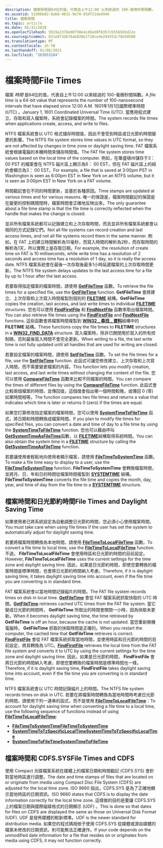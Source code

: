 ```yaml
---
description: 檔案時間是64位的值，代表自上午12:00 以來經過的 100-毫微秒間隔數。 1601年1月1日國際標準時間 (UTC) 。 當應用程式建立、存取和寫入檔案時，系統會記錄檔案的時間。
ms.assetid: 52d80b82-9ab0-4631-9e70-85df21da4946
title: 檔案時間
ms.topic: article
ms.date: 05/31/2018
ms.openlocfilehash: 5919a2378e08798e4cd64d8f8357cb55692bd22e
ms.sourcegitcommit: 831e8f3db78ab820e1710cede244553c70e50500
ms.translationtype: MT
ms.contentlocale: zh-TW
ms.lasthandoff: 01/08/2021
ms.locfileid: "103853104"
---
```

# <a name="file-times"></a><span data-ttu-id="3bb96-105">檔案時間</span><span class="sxs-lookup"><span data-stu-id="3bb96-105">File Times</span></span>

<span data-ttu-id="3bb96-106">檔案 *時間* 是64位的值，代表自上午12:00 以來經過的 100-毫微秒間隔數。</span><span class="sxs-lookup"><span data-stu-id="3bb96-106">A *file time* is a 64-bit value that represents the number of 100-nanosecond intervals that have elapsed since 12:00 A.M.</span></span> <span data-ttu-id="3bb96-107">1601年1月1日國際標準時間 (UTC) 。</span><span class="sxs-lookup"><span data-stu-id="3bb96-107">January 1, 1601 Coordinated Universal Time (UTC).</span></span> <span data-ttu-id="3bb96-108">當應用程式建立、存取和寫入檔案時，系統會記錄檔案的時間。</span><span class="sxs-lookup"><span data-stu-id="3bb96-108">The system records file times when applications create, access, and write to files.</span></span>

<span data-ttu-id="3bb96-109">NTFS 檔案系統會以 UTC 格式儲存時間值，因此不會受到時區或日光節約時間變更的影響。</span><span class="sxs-lookup"><span data-stu-id="3bb96-109">The NTFS file system stores time values in UTC format, so they are not affected by changes in time zone or daylight saving time.</span></span> <span data-ttu-id="3bb96-110">FAT 檔案系統會根據電腦的本機時間來儲存時間值。</span><span class="sxs-lookup"><span data-stu-id="3bb96-110">The FAT file system stores time values based on the local time of the computer.</span></span> <span data-ttu-id="3bb96-111">例如，在華盛頓州儲存于3： 00 PST 的檔案會在 NTFS 磁片區上顯示為6： 00 EST，但在 FAT 磁片區上的紐約會顯示為3： 00 EST。</span><span class="sxs-lookup"><span data-stu-id="3bb96-111">For example, a file that is saved at 3:00pm PST in Washington is seen as 6:00pm EST in New York on an NTFS volume, but it is seen as 3:00pm EST in New York on a FAT volume.</span></span>

<span data-ttu-id="3bb96-112">時間戳記會在不同的時間更新，並基於各種原因。</span><span class="sxs-lookup"><span data-stu-id="3bb96-112">Time stamps are updated at various times and for various reasons.</span></span> <span data-ttu-id="3bb96-113">唯一的保證是，檔案時間戳記的保證是在變更的控制碼關閉時，檔案時間會正確地反映出來。</span><span class="sxs-lookup"><span data-stu-id="3bb96-113">The only guarantee about a file time stamp is that the file time is correctly reflected when the handle that makes the change is closed.</span></span>

<span data-ttu-id="3bb96-114">並非所有檔案系統都可以記錄建立和上次存取時間，而且並非所有檔案系統都會以相同的方式記錄它們。</span><span class="sxs-lookup"><span data-stu-id="3bb96-114">Not all file systems can record creation and last access times, and not all file systems record them in the same manner.</span></span> <span data-ttu-id="3bb96-115">例如，在 FAT 上的建立時間解析為10毫秒，而寫入時間的解析為2秒，而存取時間的解析為1天，所以實際上是存取日期。</span><span class="sxs-lookup"><span data-stu-id="3bb96-115">For example, the resolution of create time on FAT is 10 milliseconds, while write time has a resolution of 2 seconds and access time has a resolution of 1 day, so it is really the access date.</span></span> <span data-ttu-id="3bb96-116">NTFS 檔案系統會在最後一次存取後最多1小時延遲檔案的上次存取時間更新。</span><span class="sxs-lookup"><span data-stu-id="3bb96-116">The NTFS file system delays updates to the last access time for a file by up to 1 hour after the last access.</span></span>

<span data-ttu-id="3bb96-117">若要取得指定檔案的檔案時間，請使用 [**GetFileTime**](/windows/desktop/api/FileAPI/nf-fileapi-getfiletime) 函數。</span><span class="sxs-lookup"><span data-stu-id="3bb96-117">To retrieve the file times for a specified file, use the [**GetFileTime**](/windows/desktop/api/FileAPI/nf-fileapi-getfiletime) function.</span></span> <span data-ttu-id="3bb96-118">**GetFileTime** 會將建立、上次存取和上次寫入時間複製到個別的 [**FILETIME**](/windows/win32/api/minwinbase/ns-minwinbase-filetime) 結構。</span><span class="sxs-lookup"><span data-stu-id="3bb96-118">**GetFileTime** copies the creation, last access, and last write times to individual [**FILETIME**](/windows/win32/api/minwinbase/ns-minwinbase-filetime) structures.</span></span> <span data-ttu-id="3bb96-119">您也可以使用 [**FindFirstFile**](/windows/desktop/api/fileapi/nf-fileapi-findfirstfilea) 和 [**FindNextFile**](/windows/desktop/api/fileapi/nf-fileapi-findnextfilea) 函數來取出檔案時間。</span><span class="sxs-lookup"><span data-stu-id="3bb96-119">You can also retrieve file times using the [**FindFirstFile**](/windows/desktop/api/fileapi/nf-fileapi-findfirstfilea) and [**FindNextFile**](/windows/desktop/api/fileapi/nf-fileapi-findnextfilea) functions.</span></span> <span data-ttu-id="3bb96-120">這些函數會將檔案時間複製到 [**WIN32 \_ 尋找 \_ 資料**](/windows/desktop/api/minwinbase/ns-minwinbase-win32_find_dataa)結構中的 **FILETIME** 結構。</span><span class="sxs-lookup"><span data-stu-id="3bb96-120">These functions copy the file times to **FILETIME** structures in a [**WIN32\_FIND\_DATA**](/windows/desktop/api/minwinbase/ns-minwinbase-win32_find_dataa) structure.</span></span> <span data-ttu-id="3bb96-121">寫入檔案時，除非已關閉用於寫入的所有控制碼，否則最後寫入時間不會完全更新。</span><span class="sxs-lookup"><span data-stu-id="3bb96-121">When writing to a file, the last write time is not fully updated until all handles that are used for writing are closed.</span></span>

<span data-ttu-id="3bb96-122">若要設定檔案的檔案時間，請使用 [**SetFileTime**](/windows/desktop/api/FileAPI/nf-fileapi-setfiletime) 函數。</span><span class="sxs-lookup"><span data-stu-id="3bb96-122">To set the file times for a file, use the [**SetFileTime**](/windows/desktop/api/FileAPI/nf-fileapi-setfiletime) function.</span></span> <span data-ttu-id="3bb96-123">此函式可讓您修改建立、上次存取和上次寫入時間，而不需要變更檔案的內容。</span><span class="sxs-lookup"><span data-stu-id="3bb96-123">This function lets you modify creation, last access, and last write times without changing the content of the file.</span></span> <span data-ttu-id="3bb96-124">您可以使用 [**CompareFileTime**](/windows/desktop/api/FileAPI/nf-fileapi-comparefiletime) 函數來比較不同檔案的時間。</span><span class="sxs-lookup"><span data-stu-id="3bb96-124">You can compare the times of different files by using the [**CompareFileTime**](/windows/desktop/api/FileAPI/nf-fileapi-comparefiletime) function.</span></span> <span data-ttu-id="3bb96-125">此函式會比較兩個檔案的時間，並傳回值，這個值會指出哪一個時間較晚，或傳回 0 (零) 如果時間相等。</span><span class="sxs-lookup"><span data-stu-id="3bb96-125">The function compares two file times and returns a value that indicates which time is later or returns 0 (zero) if the times are equal.</span></span>

<span data-ttu-id="3bb96-126">如果您打算修改指定檔案的檔案時間，您可以使用 [**SystemTimeToFileTime**](/windows/win32/api/timezoneapi/nf-timezoneapi-systemtimetofiletime) 函式，將日期和時間轉換成檔案時間。</span><span class="sxs-lookup"><span data-stu-id="3bb96-126">If you plan to modify file times for specified files, you can convert a date and time of day to a file time by using the [**SystemTimeToFileTime**](/windows/win32/api/timezoneapi/nf-timezoneapi-systemtimetofiletime) function.</span></span> <span data-ttu-id="3bb96-127">您也可以藉由呼叫 [**GetSystemTimeAsFileTime**](/windows/win32/api/sysinfoapi/nf-sysinfoapi-getsystemtimeasfiletime)函數，以 [**FILETIME**](/windows/win32/api/minwinbase/ns-minwinbase-filetime)結構取得系統時間。</span><span class="sxs-lookup"><span data-stu-id="3bb96-127">You can also obtain the system time in a [**FILETIME**](/windows/win32/api/minwinbase/ns-minwinbase-filetime) structure by calling the [**GetSystemTimeAsFileTime**](/windows/win32/api/sysinfoapi/nf-sysinfoapi-getsystemtimeasfiletime) function.</span></span>

<span data-ttu-id="3bb96-128">若要讓使用者輕鬆地向使用者顯示檔案，請使用 [**FileTimeToSystemTime**](/windows/win32/api/timezoneapi/nf-timezoneapi-filetimetosystemtime) 函數。</span><span class="sxs-lookup"><span data-stu-id="3bb96-128">To make a file time easy to display to a user, use the [**FileTimeToSystemTime**](/windows/win32/api/timezoneapi/nf-timezoneapi-filetimetosystemtime) function.</span></span> <span data-ttu-id="3bb96-129">**FileTimeToSystemTime** 會轉換檔案時間，並將月、日、年和日的時間從檔案時間複製到 [**SYSTEMTIME**](/windows/win32/api/minwinbase/ns-minwinbase-systemtime) 結構。</span><span class="sxs-lookup"><span data-stu-id="3bb96-129">**FileTimeToSystemTime** converts the file time and copies the month, day, year, and time of day from the file time to a [**SYSTEMTIME**](/windows/win32/api/minwinbase/ns-minwinbase-systemtime) structure.</span></span>

## <a name="file-times-and-daylight-saving-time"></a><span data-ttu-id="3bb96-130">檔案時間和日光節約時間</span><span class="sxs-lookup"><span data-stu-id="3bb96-130">File Times and Daylight Saving Time</span></span>

<span data-ttu-id="3bb96-131">如果使用者已將系統設定為自動調整日光節約時間，您必須小心使用檔案時間。</span><span class="sxs-lookup"><span data-stu-id="3bb96-131">You must take care when using file times if the user has set the system to automatically adjust for daylight saving time.</span></span>

<span data-ttu-id="3bb96-132">若要將檔案時間轉換為本地時間，請使用 [**FileTimeToLocalFileTime**](/windows/desktop/api/FileAPI/nf-fileapi-filetimetolocalfiletime) 函數。</span><span class="sxs-lookup"><span data-stu-id="3bb96-132">To convert a file time to local time, use the [**FileTimeToLocalFileTime**](/windows/desktop/api/FileAPI/nf-fileapi-filetimetolocalfiletime) function.</span></span> <span data-ttu-id="3bb96-133">不過， **FileTimeToLocalFileTime** 會使用時區和日光節約時間的目前設定。</span><span class="sxs-lookup"><span data-stu-id="3bb96-133">However, **FileTimeToLocalFileTime** uses the current settings for the time zone and daylight saving time.</span></span> <span data-ttu-id="3bb96-134">因此，如果是日光節約時間，即使您要轉換的檔案時間是標準時間，也會將日光節約時間納入考慮。</span><span class="sxs-lookup"><span data-stu-id="3bb96-134">Therefore, if it is daylight saving time, it takes daylight saving time into account, even if the file time you are converting is in standard time.</span></span>

<span data-ttu-id="3bb96-135">FAT 檔案系統會以當地時間記錄磁片的時間。</span><span class="sxs-lookup"><span data-stu-id="3bb96-135">The FAT file system records times on disk in local time.</span></span> <span data-ttu-id="3bb96-136">[**GetFileTime**](/windows/desktop/api/FileAPI/nf-fileapi-getfiletime) 會從 FAT 檔案系統抓取快取的 UTC 時間。</span><span class="sxs-lookup"><span data-stu-id="3bb96-136">[**GetFileTime**](/windows/desktop/api/FileAPI/nf-fileapi-getfiletime) retrieves cached UTC times from the FAT file system.</span></span> <span data-ttu-id="3bb96-137">當它變成日光節約時間時， **GetFileTime** 所取出的時間會關閉一小時，因為快取未更新。</span><span class="sxs-lookup"><span data-stu-id="3bb96-137">When it becomes daylight saving time, the time retrieved by **GetFileTime** is off an hour, because the cache is not updated.</span></span> <span data-ttu-id="3bb96-138">當您重新開機電腦時， **GetFileTime** 抓取的快取時間是正確的。</span><span class="sxs-lookup"><span data-stu-id="3bb96-138">When you restart the computer, the cached time that **GetFileTime** retrieves is correct.</span></span> <span data-ttu-id="3bb96-139">[**FindFirstFile**](/windows/desktop/api/fileapi/nf-fileapi-findfirstfilea) 會從 FAT 檔案系統抓取當地時間，並使用時區和日光節約時間的目前設定，將其轉換為 UTC。</span><span class="sxs-lookup"><span data-stu-id="3bb96-139">[**FindFirstFile**](/windows/desktop/api/fileapi/nf-fileapi-findfirstfilea) retrieves the local time from the FAT file system and converts it to UTC by using the current settings for the time zone and daylight saving time.</span></span> <span data-ttu-id="3bb96-140">因此，如果是日光節約時間， **FindFirstFile** 會將日光節約時間納入考慮，即使您要轉換的檔案時間是標準時間也一樣。</span><span class="sxs-lookup"><span data-stu-id="3bb96-140">Therefore, if it is daylight saving time, **FindFirstFile** takes daylight saving time into account, even if the file time you are converting is in standard time.</span></span>

<span data-ttu-id="3bb96-141">NTFS 檔案系統會以 UTC 時間記錄磁片上的時間。</span><span class="sxs-lookup"><span data-stu-id="3bb96-141">The NTFS file system records times on disk in UTC.</span></span> <span data-ttu-id="3bb96-142">若要在將檔案時間轉換為當地時間時考慮日光節約時間，請使用下列一連串的函式，而不是使用 [**FileTimeToLocalFileTime**](/windows/desktop/api/FileAPI/nf-fileapi-filetimetolocalfiletime)：</span><span class="sxs-lookup"><span data-stu-id="3bb96-142">To account for daylight saving time when converting a file time to a local time, use the following sequence of functions instead of using [**FileTimeToLocalFileTime**](/windows/desktop/api/FileAPI/nf-fileapi-filetimetolocalfiletime):</span></span>

-   [<span data-ttu-id="3bb96-143">**FileTimeToSystemTime**</span><span class="sxs-lookup"><span data-stu-id="3bb96-143">**FileTimeToSystemTime**</span></span>](/windows/win32/api/timezoneapi/nf-timezoneapi-filetimetosystemtime)
-   [<span data-ttu-id="3bb96-144">**SystemTimeToTzSpecificLocalTime**</span><span class="sxs-lookup"><span data-stu-id="3bb96-144">**SystemTimeToTzSpecificLocalTime**</span></span>](/windows/win32/api/timezoneapi/nf-timezoneapi-systemtimetotzspecificlocaltime)
-   [<span data-ttu-id="3bb96-145">**SystemTimeToFileTime**</span><span class="sxs-lookup"><span data-stu-id="3bb96-145">**SystemTimeToFileTime**</span></span>](/windows/win32/api/timezoneapi/nf-timezoneapi-systemtimetofiletime)

## <a name="file-times-and-cdfs"></a><span data-ttu-id="3bb96-146">檔案時間和 CDFS.SYS</span><span class="sxs-lookup"><span data-stu-id="3bb96-146">File Times and CDFS</span></span>

<span data-ttu-id="3bb96-147">使用 Compact 光碟檔案系統在媒體上的檔案日期和時間戳記 (CDFS.SYS) 會針對當地時區進行調整。</span><span class="sxs-lookup"><span data-stu-id="3bb96-147">The date and time stamps of files that are located on or originate from media using Compact Disc File System (CDFS) are adjusted for the local time zone.</span></span> <span data-ttu-id="3bb96-148">ISO 9660 指出，CDFS.SYS 是為了正確地顯示當地時區的日期資訊。</span><span class="sxs-lookup"><span data-stu-id="3bb96-148">ISO 9660 states that CDFS is to display the date information correctly for the local time zone.</span></span> <span data-ttu-id="3bb96-149">這樣做的目的是要讓 CDFS.SYS 上的檔案日期與國際磁碟格式的日期顯示 (UDF) 。</span><span class="sxs-lookup"><span data-stu-id="3bb96-149">This is done so that dates for files on CDFS are displayed the same as those on Universal Disk Format (UDF).</span></span> <span data-ttu-id="3bb96-150">UDF 是發佈媒體的較新標準。</span><span class="sxs-lookup"><span data-stu-id="3bb96-150">UDF is the newer standard for distribution media.</span></span> <span data-ttu-id="3bb96-151">如果您的程式碼相依于使用 CDFS.SYS 從媒體或源自媒體的檔案未修改的日期資訊，則可能無法正確運作。</span><span class="sxs-lookup"><span data-stu-id="3bb96-151">If your code depends on the unmodified date information for a file that resides on or originates from media using CDFS, it may not function correctly.</span></span>

 

 
